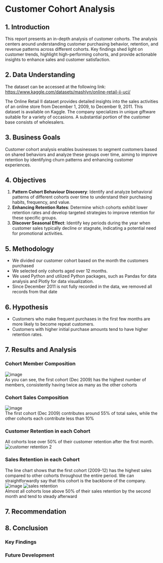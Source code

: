 # Customer Cohort Analysis

## 1. Introduction
This report presents an in-depth analysis of customer cohorts. The analysis centers around understanding customer purchasing behavior, retention, and revenue patterns across different cohorts. Key findings shed light on customer trends, highlight high-performing cohorts, and provide actionable insights to enhance sales and customer satisfaction.

## 2. Data Understanding
The dataset can be accessed at the following link: https://www.kaggle.com/datasets/mashlyn/online-retail-ii-uci/

The Online Retail II dataset provides detailed insights into the sales activities of an online store from December 1, 2009, to December 9, 2011. This dataset is available on Kaggle. The company specializes in unique giftware suitable for a variety of occasions. A substantial portion of the customer base consists of wholesalers. 

## 3. Business Goals
Customer cohort analysis enables businesses to segment customers based on shared behaviors and analyze these groups over time, aiming to improve retention by identifying churn patterns and enhancing customer experiences.

## 4. Objectives
1. **Pattern Cohort Behaviour Discovery**: Identify and analyze behavioral patterns of different cohorts over time to understand their purchasing habits, frequency, and value.
2. **Enhancing Retention Rates**: Determine which cohorts exhibit lower retention rates and develop targeted strategies to improve retention for these specific groups.
3. **Discover Seasonal Effect**: Identify key periods during the year when customer sales typically decline or stagnate, indicating a potential need for promotional activities.

## 5. Methodology
- We divided our customer cohort based on the month the customers purchased
- We selected only cohorts aged over 12 months.
- We used Python and utilized Python packages, such as Pandas for data analysis and Plotly for data visualization.
- Since December 2011 is not fully recorded in the data, we removed all records from that date

## 6. Hypothesis
- Customers who make frequent purchases in the first few months are more likely to become repeat customers.
- Customers with higher initial purchase amounts tend to have higher retention rates.

## 7. Results and Analysis
### Cohort Member Composition
![image](https://github.com/Agungvpzz/Customer-Cohort-Analysis/assets/48642326/08c59e6c-4f8c-4bd6-bc37-0b772cfc75ad)
<br>As you can see, the first cohort (Dec 2009) has the highest number of members, consistently having twice as many as the other cohorts

### Cohort Sales Composition
![image](https://github.com/Agungvpzz/Customer-Cohort-Analysis/assets/48642326/08312fc4-5c8c-4148-92a0-a119898f312e)
<br>The first cohort (Dec 2009) contributes around 55% of total sales, while the other cohorts each contribute less than 10%

### Customer Retention in each Cohort
All cohorts lose over 50% of their customer retention after the first month. <br>
![customer retention 2](https://github.com/Agungvpzz/Customer-Cohort-Analysis/assets/48642326/8d2a6430-ed01-4664-878d-891fd9ef3317)

### Sales Retention in each Cohort
The line chart shows that the first cohort (2009-12) has the highest sales compared to other cohorts throughout the entire period. We can straightforwardly say that this cohort is the backbone of the company. <br>
![image](https://github.com/Agungvpzz/Customer-Cohort-Analysis/assets/48642326/16ac3eac-d133-4944-92bd-124990342027)
![sales retention](https://github.com/Agungvpzz/Customer-Cohort-Analysis/assets/48642326/c57f1cb4-9610-48f1-9eb9-0fc26ab28c1a)
<br>Almost all cohorts lose above 50% of their sales retention by the second month and tend to steady afterward <br>







## 7. Recommendation

## 8. Conclusion

### Key Findings

### Future Development


